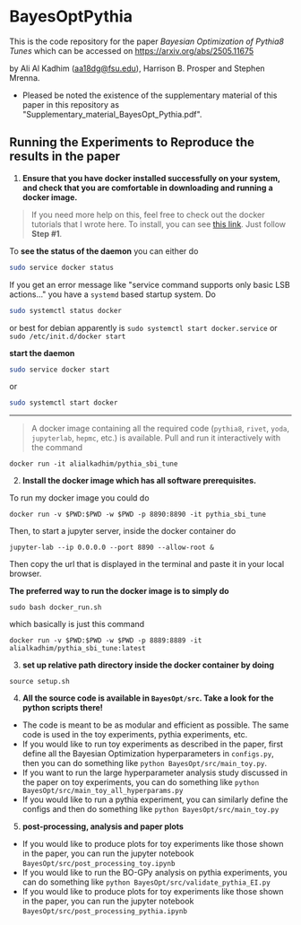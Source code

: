 # BayesOptPythia

This is the code repository for the paper *Bayesian Optimization of Pythia8 Tunes* which can be accessed on https://arxiv.org/abs/2505.11675

by Ali Al Kadhim (aa18dg@fsu.edu), Harrison B. Prosper and Stephen Mrenna.

- Pleased be noted the existence of the supplementary material of this paper in this repository as "Supplementary_material_BayesOpt_Pythia.pdf".

## Running the Experiments to Reproduce the results in the paper

1. **Ensure that you have docker installed successfully on your system, and check that you are comfortable in downloading and running a docker image.**
> If you need more help on this, feel free to check out the docker tutorials that I wrote here. 
> To install, you can see [this link](https://www.digitalocean.com/community/tutorials/how-to-install-and-use-docker-on-debian-10). Just follow **Step #1**.

To **see the status of the daemon** you can either do 
```bash
sudo service docker status
```

If you get an error message like "service command supports only basic LSB actions..." you have a `systemd` based startup system. Do

```bash
sudo systemctl status docker
```

or best for debian apparently is `sudo systemctl start docker.service` or `sudo /etc/init.d/docker start`

**start the daemon**
```bash
sudo service docker start
```
or
```bash
sudo systemctl start docker
```

----

> A docker image containing all the required code (`pythia8`, `rivet`, `yoda`, `jupyterlab`, `hepmc`, etc.) is available. Pull and run it interactively with the command

```
docker run -it alialkadhim/pythia_sbi_tune
```

2. **Install the docker image which has all software prerequisites.**

To run my docker image you could do 

```
docker run -v $PWD:$PWD -w $PWD -p 8890:8890 -it pythia_sbi_tune
```

Then, to start a jupyter server, inside the docker container do

```
jupyter-lab --ip 0.0.0.0 --port 8890 --allow-root &
```

Then copy the url that is displayed in the terminal and paste it in your local browser.

**The preferred way to run the docker image is to simply do**

```
sudo bash docker_run.sh
```

which basically is just this command

```
docker run -v $PWD:$PWD -w $PWD -p 8889:8889 -it alialkadhim/pythia_sbi_tune:latest
```

3. **set up relative path directory inside the docker container by doing**

```
source setup.sh
```

4. **All the source code is available in `BayesOpt/src`. Take a look for the python scripts there!**

- The code is meant to be as modular and efficient as possible. The same code is used in the toy experiments, pythia experiments, etc.
- If you would like to run toy experiments as described in the paper, first define all the Bayesian Optimization hyperparameters in `configs.py`, then you can do something like `python BayesOpt/src/main_toy.py`.
- If you want to run the large hyperparameter analysis study discussed in the paper on toy experiments, you can do something like `python BayesOpt/src/main_toy_all_hyperparams.py`
- If you would like to run a pythia experiment, you can similarly define the configs and then do something like `python BayesOpt/src/main_toy.py`

5. **post-processing, analysis and paper plots**

- If you would like to produce plots for toy experiments like those shown in the paper, you can run the jupyter notebook `BayesOpt/src/post_processing_toy.ipynb`
- If you would like to run the BO-GPy analysis on pythia experiments, you can do something like `python BayesOpt/src/validate_pythia_EI.py`
- If you would like to produce plots for toy experiments like those shown in the paper, you can run the jupyter notebook `BayesOpt/src/post_processing_pythia.ipynb`
